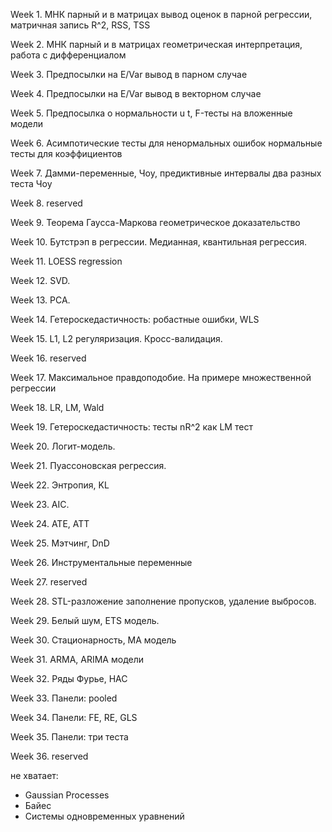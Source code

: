 Week 1. МНК парный и в матрицах
вывод оценок в парной регрессии, матричная запись
R^2, RSS, TSS

Week 2. МНК парный и в матрицах
геометрическая интерпретация, работа с дифференциалом

Week 3. Предпосылки на E/Var
вывод в парном случае

Week 4. Предпосылки на E/Var
вывод в векторном случае 

Week 5. Предпосылка о нормальности u
t, F-тесты на вложенные модели

Week 6. Асимпотические тесты для ненормальных ошибок 
нормальные тесты для коэффициентов

Week 7. Дамми-переменные, Чоу, предиктивные интервалы
два разных теста Чоу

Week 8. reserved 

Week 9. Теорема Гаусса-Маркова 
геометрическое доказательство 

Week 10. Бутстрэп в регрессии. 
Медианная, квантильная регрессия. 

Week 11. LOESS regression 

Week 12. SVD.

Week 13. PCA. 

Week 14. Гетероскедастичность: 
робастные ошибки, WLS

Week 15. L1, L2 регуляризация. Кросс-валидация.

Week 16. reserved 

Week 17. Максимальное правдоподобие. 
На примере множественной регрессии 

Week 18. LR, LM, Wald

Week 19. Гетероскедастичность: тесты 
nR^2 как LM тест 

Week 20. Логит-модель. 

Week 21. Пуассоновская регрессия. 

Week 22. Энтропия, KL

Week 23. AIC. 

Week 24. ATE, ATT

Week 25. Мэтчинг, DnD

Week 26. Инструментальные переменные 

Week 27. reserved 
 
Week 28. STL-разложение 
заполнение пропусков, удаление выбросов. 

Week 29. Белый шум, ETS модель. 

Week 30. Стационарность, MA модель 

Week 31. ARMA, ARIMA модели

Week 32. Ряды Фурье, HAC

Week 33. Панели: pooled

Week 34. Панели: FE, RE, GLS

Week 35. Панели: три теста 

Week 36. reserved 


не хватает:

* Gaussian Processes
* Байес
* Системы одновременных уравнений 
  
